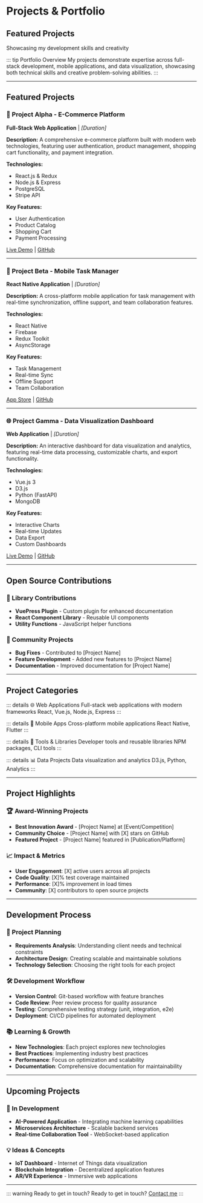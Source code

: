 # Projects & Portfolio

## Featured Projects
Showcasing my development skills and creativity

::: tip Portfolio Overview
My projects demonstrate expertise across full-stack development, mobile applications, and data visualization, showcasing both technical skills and creative problem-solving abilities.
:::

---

## Featured Projects

### 🚀 Project Alpha - E-Commerce Platform
**Full-Stack Web Application** | *[Duration]*

**Description:** A comprehensive e-commerce platform built with modern web technologies, featuring user authentication, product management, shopping cart functionality, and payment integration.

**Technologies:**
- React.js & Redux
- Node.js & Express
- PostgreSQL
- Stripe API

**Key Features:**
- User Authentication
- Product Catalog
- Shopping Cart
- Payment Processing

[Live Demo](#) | [GitHub](#)

---

### 📱 Project Beta - Mobile Task Manager
**React Native Application** | *[Duration]*

**Description:** A cross-platform mobile application for task management with real-time synchronization, offline support, and team collaboration features.

**Technologies:**
- React Native
- Firebase
- Redux Toolkit
- AsyncStorage

**Key Features:**
- Task Management
- Real-time Sync
- Offline Support
- Team Collaboration

[App Store](#) | [GitHub](#)

---

### 🌐 Project Gamma - Data Visualization Dashboard
**Web Application** | *[Duration]*

**Description:** An interactive dashboard for data visualization and analytics, featuring real-time data processing, customizable charts, and export functionality.

**Technologies:**
- Vue.js 3
- D3.js
- Python (FastAPI)
- MongoDB

**Key Features:**
- Interactive Charts
- Real-time Updates
- Data Export
- Custom Dashboards

[Live Demo](#) | [GitHub](#)

---

## Open Source Contributions

### 🔧 Library Contributions
- **VuePress Plugin** - Custom plugin for enhanced documentation
- **React Component Library** - Reusable UI components
- **Utility Functions** - JavaScript helper functions

### 🤝 Community Projects
- **Bug Fixes** - Contributed to [Project Name]
- **Feature Development** - Added new features to [Project Name]
- **Documentation** - Improved documentation for [Project Name]

---

## Project Categories

::: details 🌐 Web Applications
Full-stack web applications with modern frameworks
React, Vue.js, Node.js, Express
:::

::: details 📱 Mobile Apps
Cross-platform mobile applications
React Native, Flutter
:::

::: details 🔧 Tools & Libraries
Developer tools and reusable libraries
NPM packages, CLI tools
:::

::: details 📊 Data Projects
Data visualization and analytics
D3.js, Python, Analytics
:::

---

## Project Highlights

### 🏆 Award-Winning Projects
- **Best Innovation Award** - [Project Name] at [Event/Competition]
- **Community Choice** - [Project Name] with [X] stars on GitHub
- **Featured Project** - [Project Name] featured in [Publication/Platform]

### 📈 Impact & Metrics
- **User Engagement**: [X] active users across all projects
- **Code Quality**: [X]% test coverage maintained
- **Performance**: [X]% improvement in load times
- **Community**: [X] contributors to open source projects

---

## Development Process

### 🎯 Project Planning
- **Requirements Analysis**: Understanding client needs and technical constraints
- **Architecture Design**: Creating scalable and maintainable solutions
- **Technology Selection**: Choosing the right tools for each project

### 🛠️ Development Workflow
- **Version Control**: Git-based workflow with feature branches
- **Code Review**: Peer review process for quality assurance
- **Testing**: Comprehensive testing strategy (unit, integration, e2e)
- **Deployment**: CI/CD pipelines for automated deployment

### 📚 Learning & Growth
- **New Technologies**: Each project explores new technologies
- **Best Practices**: Implementing industry best practices
- **Performance**: Focus on optimization and scalability
- **Documentation**: Comprehensive documentation for maintainability

---

## Upcoming Projects

### 🔮 In Development
- **AI-Powered Application** - Integrating machine learning capabilities
- **Microservices Architecture** - Scalable backend services
- **Real-time Collaboration Tool** - WebSocket-based application

### 💡 Ideas & Concepts
- **IoT Dashboard** - Internet of Things data visualization
- **Blockchain Integration** - Decentralized application features
- **AR/VR Experience** - Immersive web applications

---

::: warning Ready to get in touch?
Ready to get in touch? [Contact me](/contact/)
:::
